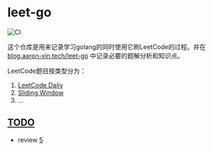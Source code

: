 # leet-go

![CI](https://github.com/Airine/leet-go/workflows/CI/badge.svg)

这个仓库是用来记录学习golang的同时使用它刷LeetCode的过程。并在 [blog.aaron-xin.tech/leet-go](https://blog.aaron-xin.tech/leet-go/) 中记录必要的题解分析和知识点。

LeetCode题目按类型分为：

1. [LeetCode Daily](src/leet-daily)
2. [Sliding Window](src/sliding-window)
3. ...

## [TODO](src/todo)

- review [5](src/leet-daily/5.go) 

